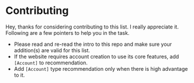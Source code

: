 # Contributing

Hey, thanks for considering contributing to this list. I really appreciate it. Following are a few pointers to help you in the task.


* Please read and re-read the intro to this repo and make sure your addition(s) are valid for this list. 
* If the website requires account creation to use its core features, add `[Account]` to recommendation.
* Add `[Account]` type recommendation only when there is high advantage to it. 
